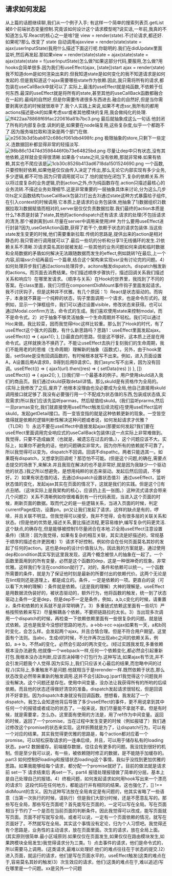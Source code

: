 ## 请求如何发起





从上篇的话题继续聊,我们从一个例子入手;
有这样一个简单的搜索列表页.getList被8个前端状态变量控制.究竟该如何设计这个请求模型呢?说实话,一年前,我真的不知道怎么写.React的核心之一是啥?是 view = render(state).不讨论请求,都还好.如果呢?那么 改变了 state 自动调用ajaxview = render(state)state = ajax(userInputState)我用什么描述下面这行呢.你聪明的.我们在didUpdate里面监听,然后再发起.那如果view = render(state)state = ajax(state)state = ajax(state)state = f(userInputState)怎么做?如果这部分代码,要服用,怎么做?用hooks会简单很多.因为我们有useEffect(ajax, [state])start ajax = render(state)我不知道dom是如何渲染出来的.但我知道state是如何变化的我不知道请求是如何发起的.但是我知道这个ajax需要哪些state作为依赖.因此,我只需将所有的请求,都包装在useCallBack中就可以了.实际上,最浅的useEffect就是纯函数,不依赖于任何东西.最深的useEffect就是将所有的state,甚至其他的useCallBack函数都融合在一起的.最纯的自然好,但是你需要传递很多东西进去.融合的自然好,但是当你需要剥离状态的时候就很艰辛了.我个人实践上来说,如果不考虑ssr,我所有的都用actions描述是ok的如果考虑ssr或者其他模块的复用,我会做纯化的处理.![ff422aa78868f69fac220616a81b7bc3.png](en-resource://database/4656:1)
最后就抽象成这么一句话.他封闭了所有的内部复杂度.讽刺的是,如果要在node端复用,这些复杂度,似乎一个都跑不了.因为服务端拉取和渲染是两个部门在做.![e2563b3d5bab812c686cf061dbd498fc.png](en-resource://database/4658:1)
极限抽象的store,只剩下一些定义.连数据回补都显得非常的轻描淡写.![98b86c13474d3598446f0b73e64825bd.png](en-resource://database/4660:1)
尽量让dep中只有状态,没有其他依赖,这样就会变得很清晰.如果各个state之间,没有依赖,那就非常棒.如果有依赖,其实也不爬应该是![1cb30c8526b413ad6718da1501524690.png](en-resource://database/4662:1)
一个函数,只要控制好依赖,如果他是仅仅由传入决定了传出,那么无论它内部实现有多少业务,多少逻辑,都不可怕.因为只管调用就可以了.怕的就怕在闭包下,复杂的依赖关系.所以将过度复杂的业务逻辑,扔到action之外,作为纯函数存在.action只描述最核心的业务流转.不描述业务处理细节.这是非常重要的一层抽象具体来讨论,分为这么几步0)ts定义函数结构1)useCallBack包装2)打出去3)通过state这种方式暴露给子组件,在引入context的时候调用.它本质上是请求的业务包装体,他抽象了1)数据组织2)数据拉取3)数据赋值而相对的,server层仅仅负责数据拉取.我们最终的action本质是什么?本质是封装了state,其他的actiondispatch还有请求.请求的处理(不包括请求的清洗.那个被剥离到util.尽量在server中调用来使用)## 为什么要用useEffect进行封装?因为,useGetAction函数,获得了若干个,依赖于状态的请求包装体.当这些state发生变更的时候,他们需要重新拉取.传统的思路是,提供出来的action是相对静态的.我只管进行调用就可以了.最后一些坑的分析和分享1)无线循环的发生.2)依赖关系不清晰.3)请求莫名其妙就被发起.一些其他的业务问题如何来调和临时数据和全局数据的矛盾如何解决无法跟随数据而发生的effect,例如跳转?在最后,上一个内容,前端ssr介绍再最后一个篇章,结合这个架构来实现ssr没有讨论完的问题。4）如何处理异步我们通过actions处理异步。acitons触发dispatch。dispatch触发新的actions。而页面去消费结果。你们描述顺序步骤执行，描述回调关系我们描述关系和响应1）在哪里发请求。（顺序与关系）在Hook的世界里，我找到了不同的答案。在class里面，我们习惯在componentDidMount事件钩子里面发起请求。我不讨厌钩子，但是这种并不优雅。有几个原因：1）React是状态驱动的。而钩子，本身就不算是一个纯粹的状态，钩子里面调用一个请求，也是命令形式的。就例如，显示一个弹框组件，我们可以通过设置visible，修改状态来获得。也可以通过Modal.confirm方法，命令式的生成。我们喜欢使用state来控制modal，而不是命令式。2）对于抽象不够灵活抽象一个生命周期并不轻松。我们可以通过Hoc来做。我比较菜，因而我觉得Hoc这样比较重。那么到了Hook的时代，有了useEffect这个强大的函数，有什么新思路吗？思路1：useEffect里面发起ajax。useEffect(() =&gt; { ajax1(); }, [])最直白的思路，但是这不够好。这本质上还是在用命令式。这样就换汤不换药了。不能让useEffect去执行复刻我们的生命周期，我们不能用老的的思维（生命周期）理解新的抽象（函数式）。另外，由于hook里面，setState是没有回调函数的，有时候根本就写不出来。例如，进入页面设置A，A设置后用A请求B，B得到后用B请求C。我们async写不出来，因为没有回调。useEffect(() =&gt; { ajax1(url).then((res) =&gt; { setData(res) }) }, []) useEffect(() =&gt; { ajax2(); }, [])我们举一个最基本的例子。用户使用skuId进入我们的商品页。我们通过skuId获取detail详情。那么skuId是有资格作为全局的。(实际上我修改了之后,废弃了.他根本没理由也没必要成为全局,他自己直接用skuId调用接口就足够了.我没有必要强行用一个不配成为状态值的东西,包装成状态值,实现需求)所以我们应该先监听parmas，然后赋值给skuId。(我们监听prarms,然后一旦pramas变化,我们就直接使用useEffect触发后续流程)在使用useEffect监听skuId，发起getDetail接口。而一变皆变指的就是这种依赖更新的现象。一空皆空值得就是依赖的逻辑判断性解决这种问题或者说，如何发起请求才优雅？（TLDR）1）永远不要在useEffect中直接发起ajax(那要如何发起?我们要在useEffect里面调用完全响应式的useCallBack包装体)这一点实际上非常难做到。我觉得，只要不造成幽灵（也就是，被遗忘在过去的值。），这个问题应该不大。实际上，如果你不避免的话，他的问题确实非常大。因为你所有的依赖就不可靠了。所以我觉得可以变为。dispatch不回调。回调不dispathc。两者只能选其一。如果既有dispatch，又想拿到回调呢？那恐怕不可能。(但是这个问题,的确在,需要点击提交的场景下,来解决.并且我现在解决的也不是非常好,就是因为我缺少一个驱动他的状态.)我之所以想避免，是想用纯粹的状态来驱动。发起后然后回调，不够好。2）如果有状态值的话，去通过dispatch设置状态值3）通过useEffect，监听状态值的变化，发起ajax其实在页面的情况下，这就是我们的实践。但是这个[]有点丑陋。（这块实际上是我架构的核心，应该扔上去一张图。）这种流式请求会带来几个问题2）关系不清晰例如你很难看到有一行代码表现，当进入这个页面的时候，刷新页面的数据。取而代之的是一些逻辑关系，当进入页面的时候，判定currentPage成功，设置pn。pn又让我们发起了请求。这样的缺点是有的，啰嗦，并且关联不明显。但我觉得可以接受，我并不觉得，会有很多层的关联关系和状态。(但是他的优势是,描述关系,要比描述流程,更容易维护,编写复杂代码更灵活.这个缺点,的确存在,但是能够被控制1)尽量闭合在本地.2)全局useEffect注意设置条件)（猜测：因为我觉得，如果有复杂的相互关联，其实流是好描述的，常规基于顺序的描述也许更困难）1）请求不好控制。例如你会在任何页面莫名其妙的发起了任何的action。这也是dep的设计价值我认为。因此我的方案就是，通过使用dep和condition其实写到这里我发现，这两个概念被惊人的抽象在一起了。一个函数里面用到的所有变量，必然是这个函数的dep，这是一种很神奇的现象。非常优雅。这样我们专注在condition就行了。对的，条件和依赖可以统一。一个函数所需要的条件，就是为了保证他时刻是最新的所要付出的依赖代价。这两个无论是在lint规则还是道理上，都是成立的。条件，一定是依赖的一项。更直白的说（可以看下大神的理解）：条件就是依赖。（这是我的理解）大神的理解是，useEffect是用数据流伪装好的，被状态驱动的，额外行为，他将函数的触发，统一到了状态驱动上条件一定是dep，但是dep不一定是条件，例如，a,b,c变化的时候，请重置z，条件和依赖的关系就不是非常明确了。3）多重链式依赖这里面有一些坑1）严格按照依赖来写2）尽量解耦各个依赖，不要把链路拉的太长。3）当出现多次调用一个dispatch的时候，再检查一下依赖依赖里面有一些很复杂的问题。就是链式依赖。这也是我至今没想好思路的地方。a-&gt;bb-&gt;cc-&gt;ajax如果有一天，a和b同时变化，会怎么样。会发起两个ajax。并且合情合理。但是不符合用户期望。这里面有个法则。当abc，生成d的时候，不允许再次出现abc之间的依赖关系，例如，a-&gt; b，不然a的变化，必然会引起d的两次变化。(经过实践我发现,多重依赖根本没办法避免.他就像一个webpack一样,任何一个依赖变化,都必然会引起重新打包.我根本没办法判断,应该否决掉哪个打包行为.这种写法,如果ajax有节流,并不会引发问题我个人觉得.因为实际上,我们只应该关心最后的结果,而忽略中间的过程./)(实际上,多重触发不是问题.他就相当于是rerender一样.既然依赖于状态,那么状态改变必然带来重新的触发调用.这并不会引起bug.)part1我觉得这个问题我并没有解决。这个问题还是存在。使用中间变量，没办法让我获得所有的所哟的后续依赖。而且他的状态还得做好清空的准备。dispatch发起请求很轻松，但是回调并不好拿到。因为dispatch本身就没有回调函数。想想看，我发起了一个dispatch，我怎么会知道他背后导致了多少useEffect的事件，更不用说拿到其中任何一个的报错或者成功的状态了。一般来说，我们尽量能不拿就不拿。但是有时候，就是需要拿，怎么办。这里面有使用的方法是，用了ref作为中间变量。返回的时候，返回了一个promise，当在过程中发生变更的时候（例如报错了）我们通过修改这个promise的状态来实现。这样折腾就是为了，让dispatch行为，可以有一个对应的结果。其实我觉得更优雅的思路是，每个action都对应着一个promise。可以轻松获取请求的一连串后续，并且，可以用于储存私有的loading状态。part2 数据缓存。前端缓存数据，往往会有更多的问题。我没找到很好的机制。但是至少我可以说，有一些，被依赖随时修正的数据，是不能随手加缓存的。part3 如何控制好loading和报错状态loading这个事情，我似乎没找到更加优雅的思路。如果我能够给每个请求，都分配一个promise就好了。目前的做法就是请求前 set一下 请求结束后 再set一下。part4 报错处理报错做了简单的分层。基本上是自己处理自己的报错。4）终极问题，如何发起请求如何用hook写出来一个漂亮的请求1）这段代码在任何地方，都能运行并有相同的结果。这也强化了，[] !== didMount的含义。因为这种写法放在全局肯定是有问题的，他其实省略了一些语意（当第一次执行的时候，请执行）但是我们大部分时候，还是不愿意乱写的。那些写在全局，那些写在页面呢？首先能写在页面的，一定可以写在全局。写在页面相当于节约了一个是否在当前页面的判断条件。因此我觉得可以改成，能写页面就写页面。页面不好写就写全局。或者可以说，一定有一个页面依赖的情况，就写在页面好了。不然就写在全局。其实这个事情没有定论，归为个人习惯吧。我觉得还有个思路是，业务性的主动请求，放在页面里面。次生的请求，放在全局上面。(其实原则很简单.最小区域原则.如果仅仅在页面发生,如果仅仅在路由模块发生,如果跨模块全局发生)我觉得请求分为三类。1）点击事件的请求，他们是命令式的，所以需要马上调用。(这类请求,最难以处理好.他们的难点往往在于状态的提交.)2）进入页面，就运行的请求，他们是写在页面水平的，useEffect触发(这类的难点在于,容易莫名其妙的触发)3）次生效应的请求，他们(这类的难点在于,难以追述)写在哪里是一个问题。xx是另外一个问题